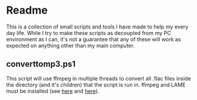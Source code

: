 # Readme

This is a collection of small scripts and tools I have made to help my every day life. While I try to make these scripts as decoupled from my PC environment as I can, it's not a guarantee that any of these will work as expected on anything other than my main computer.

## converttomp3.ps1

This script will use ffmpeg in multiple threads to convert all .flac files inside the directory (and it's children) that the script is run in. ffmpeg and LAME must be installed (see [here](https://ffmpeg.org/download.html) and [here](https://lame.sourceforge.io/download.php)).